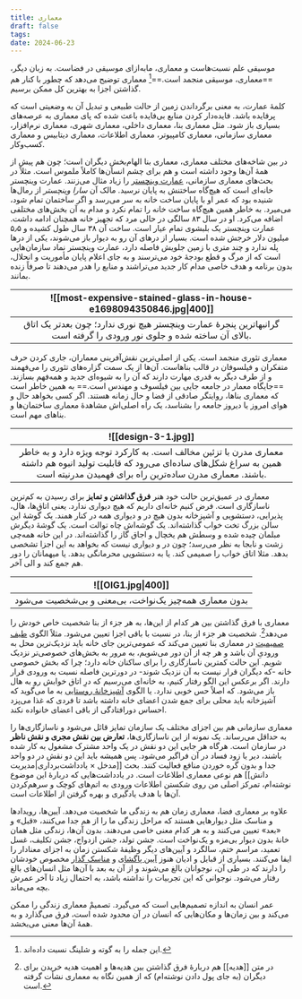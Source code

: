 ```yaml
---
title: معماری
draft: false
tags: 
date: 2024-06-23
---
```

موسیقی علم نسبت‌هاست و معماری، مابه‌ازای موسیقی در فضاست. به زبان دیگر، ==معماری، موسیقی منجمد است.==[^1] معماری توضیح می‌دهد که چطور با کنار هم گذاشتن اجزا به بهترین کل ممکن برسیم.

کلمهٔ عمارت، به معنی برگرداندن زمین از حالت طبیعی و تبدیل آن به وضعیتی است که پرفایده باشد. فایده‌دار کردن منابع بی‌فایده باعث شده که پای معماری به عرصه‌های بسیاری باز شود. مثل معماری بنا، معماری داخلی، معماری شهری، معماری نرم‌افزار، معماری سازمانی، معماری کامپیوتر، معماری اطلاعات، معماری دیتابیس و معماری کسب‌وکار.

در بین شاخه‌های مختلف معماری، معماری بنا الهام‌بخشِ دیگران است؛ چون هم پیش از همهٔ آن‌ها وجود داشته است و هم برای چشم انسان‌ها کاملاً ملموس است. مثلاً در بحث‌های معماری سازمانی، [عمارت وینچستر](https://fa.wikipedia.org/wiki/%D8%B9%D9%85%D8%A7%D8%B1%D8%AA_%D9%88%DB%8C%D9%86%DA%86%D8%B3%D8%AA%D8%B1) را زیاد مثال می‌زنند. عمارت وینچستر خانه‌ای است که هیچ‌گاه ساختنش به پایان نرسید. مالک آن *سارا وینچستر* از رمال‌ها شنیده بود که عمر او با پایان ساخت خانه به سر می‌رسد و اگر ساختمان تمام شود، می‌میرد. به خاطر همین هیچ‌گاه ساخت خانه را تمام نکرد و مدام به آن بخش‌های مختلفی اضافه می‌کرد. او در سال ۸۳ سالگی در حالی مرد که تجهیز خانه همچنان ادامه داشت. عمارت وینچستر یک بلبشوی تمام عیار است. ساخت آن ۳۸ سال طول کشیده و ۵٫۵ میلیون دلار خرجش شده است. بسیار از درهای آن رو به دیوار باز می‌شوند، یکی از درها پله ندارد و چند متری با زمین جلویش فاصله دارد،  عمارت وینچستر نماد سازمان‌هایی است که از مرگ و قطع بودجهٔ خود می‌ترسند و به جای اعلام پایان مأموریت و انحلال، بدون برنامه و هدف خاصی مدام کار جدید می‌تراشند و منابع را هدر می‌دهند تا صرفاً زنده بمانند.

| ![[most-expensive-stained-glass-in-house-e1698094350846.jpg\|400]]                                                                    |
| ------------------------------------------------------------------------------------------------------------------------------------- |
| <center>گرانبهاترین پنجرهٔ عمارت وینچستر هیچ نوری ندارد؛ چون بعدتر یک اتاق بالای آن ساخته شده و جلوی نور ورودی را گرفته است.</center> |

 معماری تئوری منجمد است. یکی از اصلی‌ترین نقش‌آفرینی معماران، جاری کردن حرف متفکران و فیلسوفان در قالب بناهاست. آن‌ها از یک سمت گزاره‌های تئوری را می‌فهمند و از طرف دیگر به قدری مهارت دارند که آن را به شیوه‌ای جدید و همه‌فهم بسازند. ==جایگاه معمار در جامعه جایی بین فیلسوف و مهندس است.== به همین خاطر است که معماری بناها، روایتگر صادقی از فضا و حال زمانه هستند. اگر کسی بخواهد حال و هوای امروز یا دیروز جامعه را بشناسد، یک راه اصلی‌اش مشاهدهٔ معماری ساختمان‌ها و بناهای مهم است.

| ![[design-3-1.jpg]]                                                                                                                                                                                              |
| ---------------------------------------------------------------------------------------------------------------------------------------------------------------------------------------------------------------- |
| <center>معماری مدرن با تزئین مخالف است. به کارکرد توجه ویژه دارد و به خاطر همین به سراغ شکل‌های ساده‌ای می‌رود که قابلیت تولید انبوه هم داشته باشند. معماری مدرن ساده‌ترین راه برای فهمیدن مدرنیته است.</center> |

 معماری در عمیق‌ترین حالت خود هنر **فرق گذاشتن و تمایز** برای رسیدن به کم‌ترین ناسازگاری است. فرض کنیم خانه‌ای داریم که هیچ دیواری ندارد. یعنی اتاق‌ها، هال، پذیرایی، دستشویی و آشپزخانه بدون هیچ در و دیواری همه در کنار همند. یک گوشهٔ این سالن بزرگ تخت خواب گذاشته‌اند. یک گوشه‌اش چاه توالت است. یک گوشهٔ دیگرش مبلمان چیده شده و وسطش هم یخچال و اجاق گاز را گذاشته‌اند. در این خانه همه‌چی زشت و نابجا به نظر می‌رسد؛ چون در و دیواری نیست که بخواهد به این اجزا تشخصی بدهد. مثلا اتاق خواب را صمیمی کند. یا به دستشویی محرمانگی بدهد. یا میهمانان را دور هم جمع کند و الی آخر.

| ![[OIG1.jpg\|400]]                                                       |
| ------------------------------------------------------------------------ |
| <center>بدون معماری همه‌چیز یک‌نواخت، بی‌معنی و بی‌شخصیت می‌شود</center> |

معماری با فرق گذاشتن بین هر کدام از این‌ها، به هر جزء از بنا شخصیت خاص خودش را می‌دهد[^2]. شخصیت هر جزء از بنا، در نسبت با باقی اجزا تعیین می‌شود. مثلاً الگوی [طیف صمیمیت](https://patternlanguage.cc/Patterns/Intimacy-Gradient-(127)) در معماری بنا تعیین می‌کند که عمومی‌ترین جای خانه باید نزدیک‌ترین محل به ورودیِ آن باشد و هر چه از آن دور می‌شویم، به مرور به بخش‌های خصوصی‌تر نزدیک شویم. این حالت کمترین ناسازگاری را برای ساکنان خانه دارد؛ چرا که بخش خصوصی خانه -که دیگران قرار نیست به آن نزدیک شوند- در دورترین فاصله نسبت به ورودی قرار دارند. اگر برعکس این الگو رفتار کنیم، به خانه‌ای می‌رسیم که درِ اتاق خوابش رو به هال باز می‌شود. که اصلاً حس خوبی ندارد. یا الگوی [آشپزخانهٔ روستایی](https://patternlanguage.cc/Patterns/Farmhouse-Kitchen-(139)) به ما می‌گوید که آشپزخانه باید محلی برای جمع شدن اعضای خانه داشته باشد تا فردی که غذا می‌پزد احساس دورافتادگی از باقی اعضای خانواده نکند.

معماری سازمانی هم بین اجزای مختلف یک سازمان تمایز قائل می‌شود و ناسازگاری‌ها را به حداقل می‌رساند. یک نمونه از این ناسازگاری‌ها، **تعارض بین نقش مجری و نقش ناظر** در سازمان است. هرگاه هر جایی این دو نقش در یک واحد مشترک مشغول به کار شده باشند، دیر یا زود فساد در آن فراگیر می‌شود. پس همیشه باید این دو نقش در دو واحد جدا و بدون گره خوردن منافع فعالیت کنند. بحث [[مدخل  × یادداشت‌برداری|مدیریت دانش]] هم نوعی معماری اطلاعات است. در یادداشت‌هایی که دربارهٔ این موضوع نوشته‌ام، تمرکز اصلی من روی شکستن اطلاعات ورودی به اتم‌های کوچک و سرهم‌کردن آن‌ها با هدف یادگیری و بهره گرفتن از اطلاعات است. 

علاوه بر معماری فضا، معماری زمان هم به زندگی ما شخصیت می‌دهد. آیین‌ها، رویدادها و مناسک مثل دیوارهایی هستند که مراحل زندگی ما را از هم جدا می‌کنند، «قبل» و «بعد» تعیین می‌کنند و به هر کدام معنی خاصی می‌دهند. بدون آن‌ها، زندگی مثل همان خانهٔ بدون دیوار بی‌مزه و یک‌نواخت است. جشن تولد، جشن ازدواج، جشن تکلیف، غسل تعمید، مراسم ختم، سالگرد و آیین‌های دیگر وظیفهٔ شکستن زمان به اجزای معنادار را ایفا می‌کنند. بسیاری از قبایل و ادیان هنوز [آیین پاگشای](https://fa.wikipedia.org/wiki/%D9%BE%D8%A7%DA%AF%D8%B4%D8%A7%DB%8C%DB%8C) و [مناسک گذار](https://fa.wikipedia.org/wiki/%D9%85%D9%86%D8%A7%D8%B3%DA%A9_%DA%AF%D8%B0%D8%A7%D8%B1) مخصوص خودشان را دارند که در طی آن، نوجوانان بالغ می‌شوند و از آن به بعد با آن‌ها مثل انسان‌های بالغ رفتار می‌شود. نوجوانی که این تجربیات را نداشته باشد، به احتمال زیاد تا آخر عمرش بچه می‌ماند.

عمر انسان به اندازه تصمیم‌هایی است که می‌گیرد. تصمیمْ معماری زندگی را ممکن می‌کند و بین زمان‌ها و مکان‌هایی که انسان در آن محدود شده است، فرق می‌گذارد و به همهٔ آن‌ها معنی می‌بخشد.


[^1]: این جمله را به گوته و شلینگ نسبت داده‌اند.
[^2]: در متن [[هدیه]] هم دربارهٔ فرق گذاشتن بین هدیه‌ها و اهمیت هدیه خریدن برای دیگران (به جای پول دادن نوشته‌ام) که از همین نگاه به معماری نشأت گرفته است.

